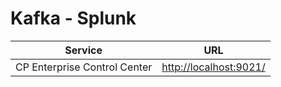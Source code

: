# Kafka - Splunk


| Service                      | URL                                                |
|------------------------------|----------------------------------------------------|
| CP Enterprise Control Center | [http://localhost:9021/](http://localhost:9021/)   |
